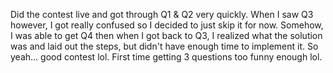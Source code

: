 Did the contest live and got through Q1 & Q2 very quickly. When I saw Q3 however, 
I got really confused so I decided to just skip it for now. Somehow, I was able to get 
Q4 then when I got back to Q3, I realized what the solution was and laid out the steps, 
but didn't have enough time to implement it. So yeah... good contest lol. First time 
getting 3 questions too funny enough lol.